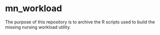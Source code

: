 # mn_workload
The purpose of this repository is to archive the R scripts used to build the missing nursing workload utility.
